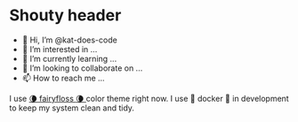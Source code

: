 # Shouty header

- 👋 Hi, I’m @kat-does-code
- 👀 I’m interested in ...
- 🌱 I’m currently learning ...
- 💞️ I’m looking to collaborate on ...
- 📫 How to reach me ...

<!---
kat-does-code/kat-does-code is a ✨ special ✨ repository because its `README.md` (this file) appears on your GitHub profile.
You can click the Preview link to take a look at your changes.
--->

I use [ :waning_crescent_moon: fairyfloss  :waning_crescent_moon: ](https://marketplace.visualstudio.com/items?itemName=nopjmp.fairyfloss) color theme right now.
I use :whale2: docker :whale2: in development to keep my system clean and tidy.
